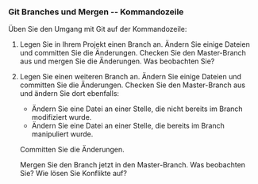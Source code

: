 ### Git Branches und Mergen -- Kommandozeile

Üben Sie den Umgang mit Git auf der Kommandozeile:

1.  Legen Sie in Ihrem Projekt einen Branch an. Ändern Sie einige Dateien
    und committen Sie die Änderungen. Checken Sie den Master-Branch aus und
    mergen Sie die Änderungen. Was beobachten Sie?

2.  Legen Sie einen weiteren Branch an. Ändern Sie einige Dateien und
   committen Sie die Änderungen. Checken Sie den Master-Branch aus und
   ändern Sie dort ebenfalls:

    *   Ändern Sie eine Datei an einer Stelle, die nicht bereits im Branch
        modifiziert wurde.
    *   Ändern Sie eine Datei an einer Stelle, die bereits im Branch
        manipuliert wurde.
    
    Committen Sie die Änderungen.
    
    Mergen Sie den Branch jetzt in den Master-Branch. Was beobachten Sie? Wie
    lösen Sie Konflikte auf?

